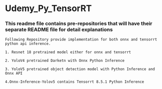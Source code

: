 # Udemy_Py_TensorRT

### This readme file contains pre-repositories that will have their separate README file for detail explanations

```
Following Repository provide implementation for both onnx and tensorrt python api inference.

1. Resnet 18 pretrained model either for onnx and tensorrt

2. YoloV4 pretrained Darketn with Onnx Python Inference

3. YoloV5 pretrained object detection model with Python Inference and Onnx API

4.Onnx-Inference-Yolov5 contains Tensorrt 8.5.1 Python Inference  
```
